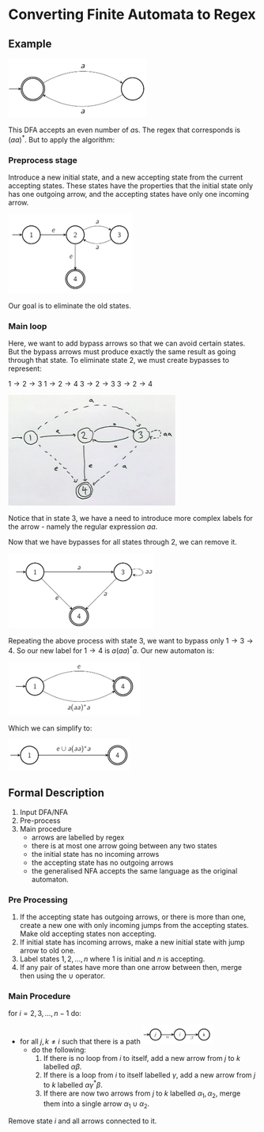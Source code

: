 # Converting Finite Automata to Regex

## Example 

![](assets/2024-10-23-10-31-59.png)

This DFA accepts an even number of $a$s. The regex that corresponds is $(aa)^*$. But to apply the algorithm:

### Preprocess stage

Introduce a new initial state, and a new accepting state from the current accepting states. These states have the properties that the initial state only has one outgoing arrow, and the accepting states have only one incoming arrow. 

![](assets/2024-10-23-10-36-51.png)

Our goal is to eliminate the old states.

### Main loop

Here, we want to add bypass arrows so that we can avoid certain states. But the bypass arrows must produce exactly the same result as going through that state. To eliminate state 2, we must create bypasses to represent:

$1 \to 2 \to 3$
$1 \to 2 \to 4$
$3 \to 2 \to 3$
$3 \to 2 \to 4$

![](assets/2024-10-23-10-42-25.png)

Notice that in state 3, we have a need to introduce more complex labels for the arrow - namely the regular expression $aa$. 

Now that we have bypasses for all states through 2, we can remove it.

![](assets/2024-10-23-10-44-35.png)

Repeating the above process with state 3, we want to bypass only $1 \to 3 \to 4$. So our new label for $1 \to 4$ is $a(aa)^*a$. Our new automaton is:

![](assets/2024-10-23-10-47-09.png)

Which we can simplify to:

![](assets/2024-10-23-10-47-35.png)

## Formal Description

1. Input DFA/NFA
2. Pre-process
3. Main procedure
    - arrows are labelled by regex
    - there is at most one arrow going between any two states
    - the initial state has no incoming arrows
    - the accepting state has no outgoing arrows
    - the generalised NFA accepts the same language as the original automaton.


### Pre Processing

1. If the accepting state has outgoing arrows, or there is more than one, create a new one with only incoming jumps from the accepting states. Make old accepting states non accepting.
2. If initial state has incoming arrows, make a new initial state with jump arrow to old one.
3. Label states $1,2,...,n$ where $1$ is initial and $n$ is accepting.
4. If any pair of states have more than one arrow between then, merge then using the $\cup$ operator.

### Main Procedure

for $i = 2, 3, ..., n - 1$ do:
- for all $j,k \neq i$ such that there is a path 
![](assets/2024-10-23-10-57-43.png)
    - do the following:
        1. If there is no loop from $i$ to itself, add a new arrow from $j$ to $k$ labelled $\alpha \beta$.
        2. If there is a loop from $i$ to itself labelled $\gamma$, add a new arrow from $j$ to $k$ labelled $\alpha \gamma^* \beta$.
        3. If there are now two arrows from $j$ to $k$ labelled $\alpha_1, \alpha_2$, merge them into a single arrow $\alpha_1 \cup \alpha_2$.

Remove state $i$ and all arrows connected to it.